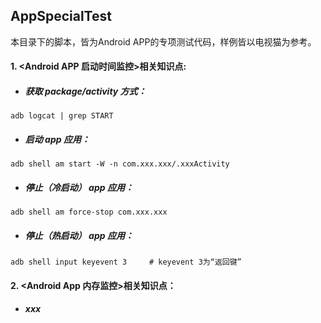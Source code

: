## AppSpecialTest  
本目录下的脚本，皆为Android APP的专项测试代码，样例皆以电视猫为参考。

#### 1. <Android APP 启动时间监控>相关知识点:  
* ##### 获取 package/activity 方式：
```adb logcat | grep START```  
* ##### 启动 app 应用：
```adb shell am start -W -n com.xxx.xxx/.xxxActivity```  
* ##### 停止（冷启动） app 应用：
```adb shell am force-stop com.xxx.xxx```  
* ##### 停止（热启动） app 应用：
```adb shell input keyevent 3     # keyevent 3为“返回键”```  
  
#### 2. <Android App 内存监控>相关知识点：
* ##### xxx
